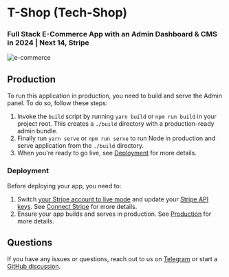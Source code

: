 # T-Shop (Tech-Shop)
### Full Stack E-Commerce App with an Admin Dashboard & CMS in 2024 | Next 14, Stripe
![e-commerce](https://github.com/developernajib/t-shop/assets/82390004/99d4c4a4-0efa-4990-a0a9-922f5a664c91)


## Production

To run this application in production, you need to build and serve the Admin panel. To do so, follow these steps:

1. Invoke the `build` script by running `yarn build` or `npm run build` in your project root. This creates a `./build` directory with a production-ready admin bundle.
1. Finally run `yarn serve` or `npm run serve` to run Node in production and serve application from the `./build` directory.
1. When you're ready to go live, see [Deployment](#deployment) for more details.

### Deployment

Before deploying your app, you need to:

1. Switch [your Stripe account to live mode](https://stripe.com/docs/test-mode) and update your [Stripe API keys](https://dashboard.stripe.com/test/apikeys). See [Connect Stripe](#connect-stripe) for more details.
1. Ensure your app builds and serves in production. See [Production](#production) for more details.


## Questions

If you have any issues or questions, reach out to us on [Telegram](https://t.me/developernajib) or start a [GitHub discussion](https://github.com/developernajib/t-shop/discussions).

